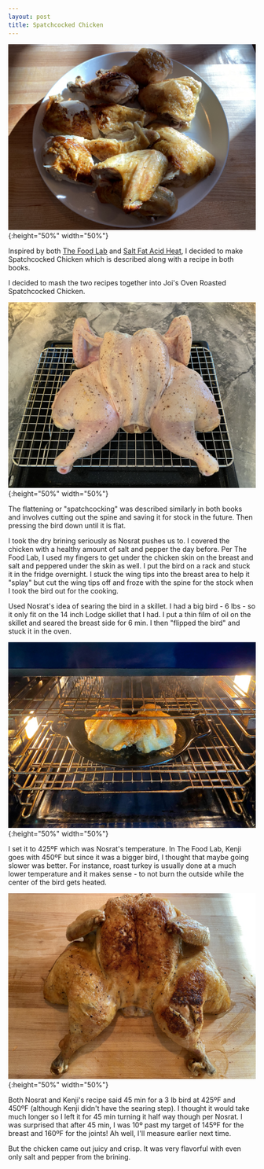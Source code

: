 ```yaml
---
layout: post
title: Spatchcocked Chicken
---
```

![Carved Roasted Chicken](/images/spatchcocked-carved.jpeg){:height="50%" width="50%"}

Inspired by both [The Food Lab](http://www.kenjilopezalt.com/) and [Salt Fat Acid Heat](https://www.saltfatacidheat.com/), I decided to make Spatchcocked Chicken which is described along with a recipe in both books.

I decided to mash the two recipes together into Joi's Oven Roasted Spatchcocked Chicken.

![Spatchcocked chicken](/images/spatchcocked.jpeg){:height="50%" width="50%"}

The flattening or "spatchcocking" was described similarly in both books and involves cutting out the spine and saving it for stock in the future. Then pressing the bird down until it is flat.

I took the dry brining seriously as Nosrat pushes us to. I covered the chicken with a healthy amount of salt and pepper the day before. Per The Food Lab, I used my fingers to get under the chicken skin on the breast and salt and peppered under the skin as well. I put the bird on a rack and stuck it in the fridge overnight. I stuck the wing tips into the breast area to help it "splay" but cut the wing tips off and froze with the spine for the stock when I took the bird out for the cooking.

Used Nosrat's idea of searing the bird in a skillet. I had a big bird - 6 lbs - so it only fit on the 14 inch Lodge skillet that I had. I put a thin film of oil on the skillet and seared the breast side for 6 min. I then "flipped the bird" and stuck it in the oven.

![Spatchcocked Oven](/images/spatchcocked-oven.jpg){:height="50%" width="50%"}

I set it to 425ºF which was Nosrat's temperature. In The Food Lab, Kenji goes with 450ºF but since it was a bigger bird, I thought that maybe going slower was better. For instance, roast turkey is usually done at a much lower temperature and it makes sense - to not burn the outside while the center of the bird gets heated.

![Spatchcocked Roasted](/images/spatchcocked-roasted.jpeg){:height="50%" width="50%"}

Both Nosrat and Kenji's recipe said 45 min for a 3 lb bird at 425ºF and 450ºF (although Kenji didn't have the searing step). I thought it would take much longer so I left it for 45 min turning it half way though per Nosrat. I was surprised that after 45 min, I was 10º past my target of 145ºF for the breast and 160ºF for the joints! Ah well, I'll measure earlier next time.

But the chicken came out juicy and crisp. It was very flavorful with even only salt and pepper from the brining.
